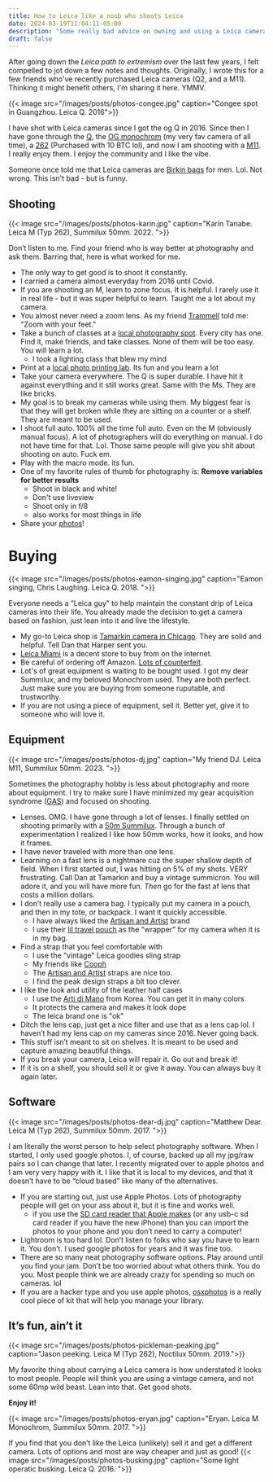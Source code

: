 ```yaml
---
title: How to Leica like a noob who shoots Leica
date: 2024-03-19T11:04:11-05:00
description: "Some really bad advice on owning and using a Leica camera."
draft: false
---
```

After going down the *Leica path to extremism* over the last few years, I felt compelled to jot down a few notes and thoughts. Originally, I wrote this for a few friends who've recently purchased Leica cameras (Q2, and a M11). Thinking it might benefit others, I'm sharing it here. YMMV.

{{< image src="/images/posts/photos-congee.jpg" caption="Congee spot in Guangzhou. Leica Q. 2016">}}


I have shot with Leica cameras since I got the og Q in 2016. Since then I have gone through the [Q](https://en.wikipedia.org/wiki/Leica_Q_), the [OG monochrom](https://en.wikipedia.org/wiki/Leica_M_Monochrom) (my very fav camera of all time), a [262](https://en.wikipedia.org/wiki/Leica_M_(Typ_262)) (Purchased with 10 BTC lol), and now I am shooting with a [M11](https://en.wikipedia.org/wiki/Leica_M11). I really enjoy them. I enjoy the community and I like the vibe.

Someone once told me that Leica cameras are [Birkin bags](https://en.wikipedia.org/wiki/Birkin_bag) for men. Lol. Not wrong. This isn't bad - but is funny.

## Shooting

{{< image src="/images/posts/photos-karin.jpg" caption="Karin Tanabe. Leica M (Typ 262), Summilux 50mm. 2022. ">}}

Don’t listen to me. Find your friend who is way better at photography and ask them. Barring that, here is what worked for me.

- The only way to get good is to shoot it constantly.
- I carried a camera almost everyday from 2016 until Covid.
- If you are shooting an M, learn to zone focus. It is helpful. I rarely use it in real life - but it was super helpful to learn. Taught me a lot about my camera.
- You almost never need a zoom lens. As my friend [Trammell](https://twitter.com/trammell) told me: "Zoom with your feet."
- Take a bunch of classes at a [local photography spot](https://www.latitudechicago.org/education). Every city has one. Find it, make friends, and take classes. None of them will be too easy. You will learn a lot.
    - I took a lighting class that blew my mind
- Print at a [local photo printing lab](https://www.latitudechicago.org/printing-services). Its fun and you learn a lot
- Take your camera everywhere. The Q is super durable. I have hit it against everything and it still works great. Same with the Ms. They are like bricks.
- My goal is to break my cameras while using them. My biggest fear is that they will get broken while they are sitting on a counter or a shelf. They are meant to be used.
- I shoot full auto. 100% all the time full auto. Even on the M (obviously manual focus). A lot of photographers will do everything on manual. I do not have time for that. Lol. Those same people will give you shit about shooting on auto. Fuck em.
- Play with the macro mode. its fun.
- One of my favorite rules of thumb for photography is: **Remove variables for better results**
    - Shoot in black and white!
    - Don't use liveview
    - Shoot only in f/8
    - also works for most things in life
- Share your [photos](https://harper.photos)!

# Buying

{{< image src="/images/posts/photos-eamon-singing.jpg" caption="Eamon singing, Chris Laughing. Leica Q. 2018. ">}}

Everyone needs a “Leica guy” to help maintain the constant drip of Leica cameras into their life. You already made the decision to get a camera based on fashion, just lean into it and live the lifestyle.

- My go-to Leica shop is [Tamarkin camera in Chicago](https://www.tamarkin.com/). They are solid and helpful. Tell Dan that Harper sent you.
- [Leica Miami](https://leicastoremiami.com/) is a decent store to buy from on the internet.
- Be careful of ordering off Amazon. [Lots of counterfeit](https://www.techdirt.com/2018/01/17/homeland-securitys-over-obsession-with-counterfeits-now-harming-innocent-buyers-counterfeit-goods-online/).
- Lot's of great equipment is waiting to be bought used. I got my dear Summilux, and my beloved Monochrom used. They are both perfect. Just make sure you are buying from someone ruputable, and trustworthy.
- If you are not using a piece of equipment, sell it. Better yet, give it to someone who will love it.

## Equipment

{{< image src="/images/posts/photos-dj.jpg" caption="My friend DJ. Leica M11, Summilux 50mm. 2023. ">}}

Sometimes the photography hobby is less about photography and more about equipment. I try to make sure I have minimized my gear acquisition syndrome ([GAS](https://www.theinspiredeye.net/cameras/gear-acquisition-syndrome/)) and focused on shooting.

- Lenses. OMG. I have gone through a lot of lenses. I finally settled on shooting primarily with a [50m Summilux](https://en.wikipedia.org/wiki/Summilux). Through a bunch of experimentation I realized I like how 50mm works, how it looks, and how it frames.
- I have never traveled with more than one lens.
- Learning on a fast lens is a nightmare cuz the super shallow depth of field. When I first started out, I was hitting on 5% of my shots. VERY frustrating. Call Dan at Tamarkin and buy a vintage summicron.  You will adore it, and you will have more fun. *Then* go for the fast af lens that costs a million dollars.
- I don’t really use a camera bag. I typically put my camera in a pouch, and then in my tote, or backpack. I want it quickly accessible.
	- I have always liked the [Artisan and Artist](https://aaa-tokyo.com) brand
    - I use their [lil travel pouch](https://aaa-tokyo.com/camera/camera-pouch/acam-75/) as the “wrapper” for my camera when it is in my bag.
- Find a strap that you feel comfortable with
    - I use the "vintage" Leica goodies sling strap
    - My friends like [Cooph](https://store.cooph.com/en-us)
    - The [Artisan and Artist](https://aaa-tokyo.com) straps are nice too.
    - I find the peak design straps a bit too clever.
- I like the look and utility of the leather half cases
    - I use the [Arti di Mano](https://artedimano.com/Leicacases/?idx=291) from Korea. You can get it in many colors
    - It protects the camera and makes it look dope
    - The leica brand one is "ok"
- Ditch the lens cap, just get a nice filter and use that as a lens cap lol. I haven’t had my lens cap on my cameras since 2016. Never going back.
- This stuff isn’t meant to sit on shelves. It is meant to be used and capture amazing beautiful things.
- If you break your camera, Leica will repair it. Go out and break it!
- If it is on a shelf, you should sell it or give it away. You can always buy it again later.


## Software

{{< image src="/images/posts/photos-dear-dj.jpg" caption="Matthew Dear. Leica M (Typ 262), Summilux 50mm. 2017. ">}}

I am literally the worst person to help select photography software. When I started, I only used google photos. I, of course, backed up all my jpg/raw pairs so I can change that later. I recently migrated over to apple photos and I am very very happy with it. I like that it is local to my devices, and that it doesn’t have to be “cloud based” like many of the alternatives.

- If you are starting out, just use Apple Photos. Lots of photography people will get on your ass about it, but it is fine and works well.
    - if you use the [SD card reader that Apple makes](https://www.apple.com/shop/product/MJYT2AM/A/lightning-to-sd-card-camera-reader) (or any usb-c sd card reader if you have the new iPhone) than you can import the photos to your phone and you don’t need to carry a computer!
- Lightroom is too hard lol. Don’t listen to folks who say you have to learn it. You don’t. I used google photos for years and it was fine too.
- There are so many neat photography software options. Play around until you find your jam. Don’t be too worried about what others think. You do you. Most people think we are already crazy for spending so much on cameras. lol
- If you are a hacker type and you use apple photos, [osxphotos](https://rhettbull.github.io/osxphotos/index.html) is a really cool piece of kit that will help you manage your library.

## It’s fun, ain’t it

{{< image src="/images/posts/photos-pickleman-peaking.jpg" caption="Jason peeking. Leica M (Typ 262), Noctilux 50mm. 2019.">}}

My favorite thing about carrying a Leica camera is how understated it looks to most people. People will think you are using a vintage camera, and not some 60mp wild beast. Lean into that. Get good shots.

**Enjoy it!**

{{< image src="/images/posts/photos-eryan.jpg" caption="Eryan. Leica M Monochrom, Summilux 50mm. 2017. ">}}

If you find that you don’t like the Leica (unlikely) sell it and get a different camera. Lots of options and most are way cheaper and just as good!
{{< image src="/images/posts/photos-busking.jpg" caption="Some light operatic busking. Leica Q. 2016. ">}}
